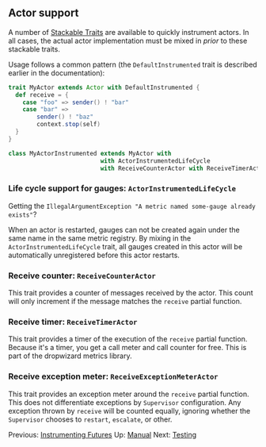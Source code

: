 ## Actor support

A number of [Stackable Traits](http://www.artima.com/scalazine/articles/stackable_trait_pattern.html) are available to
quickly instrument actors.  In all cases, the actual actor implementation must be mixed in *prior* to these stackable
traits.

Usage follows a common pattern (the `DefaultInstrumented` trait is described earlier in the documentation):

```scala
trait MyActor extends Actor with DefaultInstrumented {
  def receive = {
    case "foo" => sender() ! "bar"
    case "bar" =>
        sender() ! "baz"
        context.stop(self)
  }
}

class MyActorInstrumented extends MyActor with
                          with ActorInstrumentedLifeCycle
                          with ReceiveCounterActor with ReceiveTimerActor with ReceiveExceptionMeterActor
```

### Life cycle support for gauges: `ActorInstrumentedLifeCycle`

Getting the `IllegalArgumentException "A metric named some-gauge already exists"`?

When an actor is restarted, gauges can not be created again under the same name in the same metric registry.
By mixing in the `ActorInstrumentedLifeCycle` trait, all gauges created in this actor will be automatically
unregistered before this actor restarts.

### Receive counter: `ReceiveCounterActor`

This trait provides a counter of messages received by the actor.  This count will only increment if the message matches
the `receive` partial function.

### Receive timer: `ReceiveTimerActor`

This trait provides a timer of the execution of the `receive` partial function.  Because it's a timer, you get a call
meter and call counter for free.  This is part of the dropwizard metrics library.

### Receive exception meter: `ReceiveExceptionMeterActor`

This trait provides an exception meter around the `receive` partial function.  This does not differentiate exceptions
by `Supervisor` configuration.  Any exception thrown by `receive` will be counted equally, ignoring whether the
`Supervisor` chooses to `restart`, `escalate`, or other.

Previous: [Instrumenting Futures](Futures.md) Up: [Manual](Manual.md) Next: [Testing](Testing.md)
